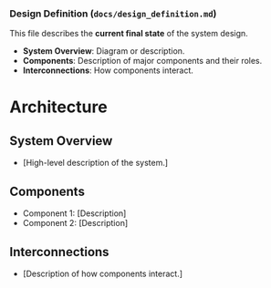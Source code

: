 ### Design Definition (`docs/design_definition.md`)
This file describes the **current final state** of the system design.

- **System Overview**: Diagram or description.
- **Components**: Description of major components and their roles.
- **Interconnections**: How components interact.



# Architecture

## System Overview
- [High-level description of the system.]

## Components
- Component 1: [Description]
- Component 2: [Description]

## Interconnections
- [Description of how components interact.]
```